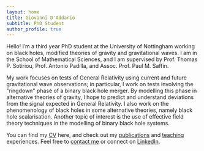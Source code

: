 ```yaml
---
layout: home
title: Giovanni D'Addario
subtitle: PhD Student
author_profile: true
---
```


Hello! I’m a third year PhD student at the University of Nottingham
working on black holes, modified theories of gravity and gravitational waves. I 
am in the School of Mathematical Sciences, and I am supervised by Prof. Thomas 
P. Sotiriou, Prof. Antonio Padilla, and Assoc. Prof. Paul M. Saffin.

My work focuses on tests of General Relativity using current and future
gravitational wave observations; in particular, I work on tests involving
the "ringdown" phase of a binary black hole merger. By modelling this phase
in alternative theories of gravity, I hope to predict and understand
deviations from the signal expected in General Relativity. I also work on 
the phenomenology of black holes in some alternative theories, namely
black hole scalarisation. Another topic of interest is the use of effective
field theory techniques in the modelling of binary black hole systems.

You can find my [CV](cv) here, and check out my [publications](publications) and [teaching](teaching) experiences.
Feel free to [contact me](mailto:giovannidaddario@gmail.com) or connect on [LinkedIn](https://uk.linkedin.com/in/giovannidaddario).
